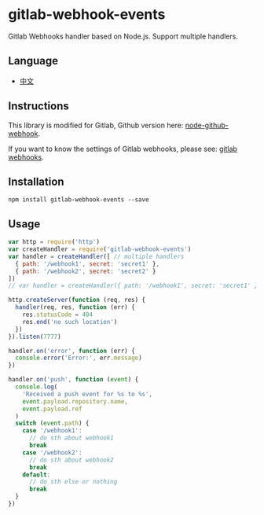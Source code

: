 # gitlab-webhook-events
Gitlab Webhooks handler based on Node.js. Support multiple handlers.

## Language

- [中文](https://github.com/ccckblaze/gitlab-webhook-events/blob/master/docs/zh_CN.md)

## Instructions

This library is modified for Gitlab, Github version here: [node-github-webhook](https://github.com/excaliburhan/node-github-webhook).

If you want to know the settings of Gitlab webhooks, please see: [gitlab webhooks](https://docs.gitlab.com/ee/user/project/integrations/webhooks.html).

## Installation

`npm install gitlab-webhook-events --save`

## Usage

```js
var http = require('http')
var createHandler = require('gitlab-webhook-events')
var handler = createHandler([ // multiple handlers
  { path: '/webhook1', secret: 'secret1' },
  { path: '/webhook2', secret: 'secret2' }
])
// var handler = createHandler({ path: '/webhook1', secret: 'secret1' }) // single handler

http.createServer(function (req, res) {
  handler(req, res, function (err) {
    res.statusCode = 404
    res.end('no such location')
  })
}).listen(7777)

handler.on('error', function (err) {
  console.error('Error:', err.message)
})

handler.on('push', function (event) {
  console.log(
    'Received a push event for %s to %s',
    event.payload.repository.name,
    event.payload.ref
  )
  switch (event.path) {
    case '/webhook1':
      // do sth about webhook1
      break
    case '/webhook2':
      // do sth about webhook2
      break
    default:
      // do sth else or nothing
      break
  }
})
```
